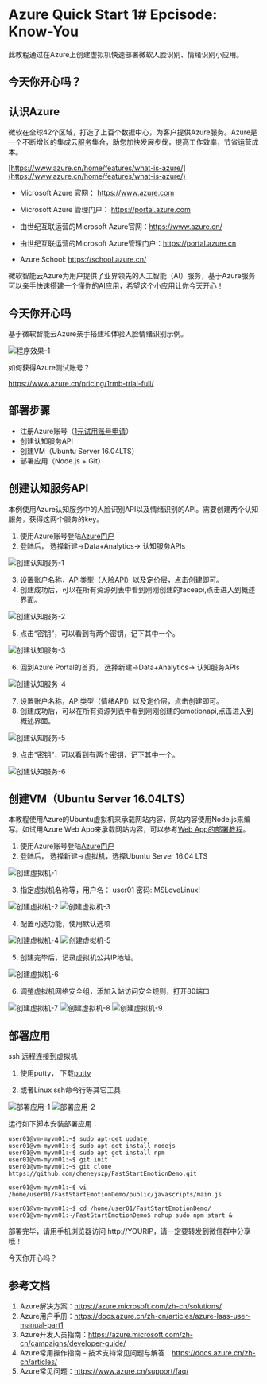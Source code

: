 # Azure Quick Start 1# Epcisode: Know-You
此教程通过在Azure上创建虚拟机快速部署微软人脸识别、情绪识别小应用。

## 今天你开心吗？

## 认识Azure
微软在全球42个区域，打造了上百个数据中心，为客户提供Azure服务。Azure是一个不断增长的集成云服务集合，助您加快发展步伐，提高工作效率，节省运营成本。

[https://www.azure.cn/home/features/what-is-azure/](https://www.azure.cn/home/features/what-is-azure/)

- Microsoft Azure 官网：  https://www.azure.com
- Microsoft Azure 管理门户： https://portal.azure.com

- 由世纪互联运营的Microsoft Azure官网：https://www.azure.cn/
- 由世纪互联运营的Microsoft Azure管理门户：https://portal.azure.cn

- Azure School: https://school.azure.cn/

微软智能云Azure为用户提供了业界领先的人工智能（AI）服务，基于Azure服务可以亲手快速搭建一个懂你的AI应用，希望这个小应用让你今天开心！

## 今天你开心吗
基于微软智能云Azure亲手搭建和体验人脸情绪识别示例。

![程序效果-1](/images/emotion1.jpg)

如何获得Azure测试账号？

https://www.azure.cn/pricing/1rmb-trial-full/

## 部署步骤
- 注册Azure账号（[1元试用账号申请](https://www.azure.cn/pricing/1rmb-trial-full/)）
- 创建认知服务API 
- 创建VM（Ubuntu Server 16.04LTS）
- 部署应用（Node.js + Git）

## 创建认知服务API

本例使用Azure认知服务中的人脸识别API以及情绪识别的API。需要创建两个认知服务，获得这两个服务的key。

1. 使用Azure账号登陆[Azure门户](http://portal.azure.cn)
2. 登陆后， 选择新建->Data+Analytics-> 认知服务APIs

![创建认知服务-1](/images/cog1.jpg)

3. 设置账户名称，API类型（人脸API）以及定价层，点击创建即可。
4. 创建成功后，可以在所有资源列表中看到刚刚创建的faceapi,点击进入到概述界面。

![创建认知服务-2](/images/cog2.jpg)

5. 点击“密钥”，可以看到有两个密钥，记下其中一个。

![创建认知服务-3](/images/cog3.jpg)

6. 回到Azure Portal的首页， 选择新建->Data+Analytics-> 认知服务APIs

![创建认知服务-4](/images/cog4.jpg)

7. 设置账户名称，API类型（情绪API）以及定价层，点击创建即可。
8. 创建成功后，可以在所有资源列表中看到刚刚创建的emotionapi,点击进入到概述界面。

![创建认知服务-5](/images/cog5.jpg)

9. 点击“密钥”，可以看到有两个密钥，记下其中一个。


![创建认知服务-6](/images/cog6.jpg)

## 创建VM（Ubuntu Server 16.04LTS）

本教程使用Azure的Ubuntu虚拟机来承载网站内容，网站内容使用Node.js来编写。如试用Azure Web App来承载网站内容，可以参考[Web App的部署教程](/GuideWithWebAppDeploymentAndSQL.md)。

1. 使用Azure账号登陆[Azure门户](http://portal.azure.cn)
2. 登陆后， 选择新建->虚拟机，选择Ubuntu Server 16.04 LTS

![创建虚拟机-1](/images/vm1.jpg)

3. 指定虚拟机名称等，用户名： user01 密码: MSLoveLinux!

![创建虚拟机-2](/images/vm2.jpg)
![创建虚拟机-3](/images/vm3.jpg)

4. 配置可选功能，使用默认选项

![创建虚拟机-4](/images/vm4.jpg)
![创建虚拟机-5](/images/vm5.jpg)

5. 创建完毕后，记录虚拟机公共IP地址。

![创建虚拟机-6](/images/vm6.jpg)

6. 调整虚拟机网络安全组，添加入站访问安全规则，打开80端口

![创建虚拟机-7](/images/vm7.jpg)
![创建虚拟机-8](/images/vm8.jpg)
![创建虚拟机-9](/images/vm9.jpg)

## 部署应用

ssh 远程连接到虚拟机

1. 使用putty， 下载[putty](http://www.putty.org/)

2. 或者Linux ssh命令行等其它工具

![部署应用-1](/images/deploy1.jpg)
![部署应用-2](/images/deploy2.jpg)

运行如下脚本安装部署应用：
```
user01@vm-myvm01:~$ sudo apt-get update
user01@vm-myvm01:~$ sudo apt-get install nodejs
user01@vm-myvm01:~$ sudo apt-get install npm
user01@vm-myvm01:~$ git init
user01@vm-myvm01:~$ git clone https://github.com/cheneyszp/FastStartEmotionDemo.git

user01@vm-myvm01:~$ vi /home/user01/FastStartEmotionDemo/public/javascripts/main.js

user01@vm-myvm01:~$ cd /home/user01/FastStartEmotionDemo/
user01@vm-myvm01:~/FastStartEmotionDemo$ nohup sudo npm start &

```

部署完毕，请用手机浏览器访问 http://YOURIP，请一定要转发到微信群中分享哦！

今天你开心吗？


## 参考文档
1.	Azure解决方案：https://azure.microsoft.com/zh-cn/solutions/
2.	Azure用户手册：https://docs.azure.cn/zh-cn/articles/azure-Iaas-user-manual-part1
3.	Azure开发人员指南：https://azure.microsoft.com/zh-cn/campaigns/developer-guide/
4.	Azure常用操作指南 - 技术支持常见问题与解答：https://docs.azure.cn/zh-cn/articles/
5.	Azure常见问题：https://www.azure.cn/support/faq/
